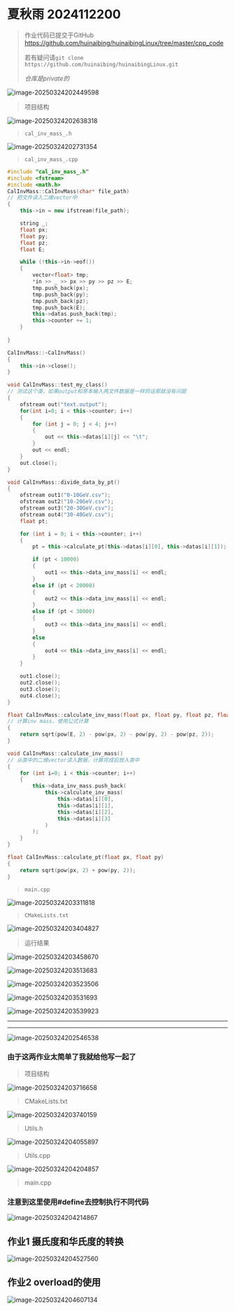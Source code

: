 # 夏秋雨 2024112200

> 作业代码已提交于GitHub https://github.com/huinaibing/huinaibingLinux/tree/master/cpp_code
>
> 若有疑问请`git clone https://github.com/huinaibing/huinaibingLinux.git`
>
> *仓库是private的*

![image-20250324202449598](./img/10_cpp/image-20250324202449598.png)

> 项目结构

![image-20250324202638318](./img/10_cpp/image-20250324202638318.png)

> `cal_inv_mass_.h`

![image-20250324202731354](./img/10_cpp/image-20250324202731354.png)

> `cal_inv_mass_.cpp`

```c++
#include "cal_inv_mass_.h"
#include <fstream>
#include <math.h>
CalInvMass::CalInvMass(char* file_path)
// 把文件读入二维vector中
{
    this->in = new ifstream(file_path);

    string _;
    float px;
    float py;
    float pz;
    float E;

    while (!this->in->eof())
    {
        vector<float> tmp;
        *in >> _ >> px >> py >> pz >> E;
        tmp.push_back(px);
        tmp.push_back(py);
        tmp.push_back(pz);
        tmp.push_back(E);
        this->datas.push_back(tmp);
        this->counter += 1;
    }
    
}

CalInvMass::~CalInvMass()
{
    this->in->close();
}

void CalInvMass::test_my_class()
// 测试这个类，如果output和原本输入两文件数据是一样的话那就没有问题
{
    ofstream out("text.output");
    for(int i=0; i < this->counter; i++)
    {
        for (int j = 0; j < 4; j++)
        {
            out << this->datas[i][j] << "\t";
        }
        out << endl;
    }
    out.close();
}

void CalInvMass::divide_data_by_pt()
{
    ofstream out1("0-10GeV.csv");
    ofstream out2("10-20GeV.csv");
    ofstream out3("20-30GeV.csv");
    ofstream out4("30-40GeV.csv");
    float pt;

    for (int i = 0; i < this->counter; i++)
    {
        pt = this->calculate_pt(this->datas[i][0], this->datas[i][1]);

        if (pt < 10000)
        {
            out1 << this->data_inv_mass[i] << endl;
        }
        else if (pt < 20000)
        {
            out2 << this->data_inv_mass[i] << endl;
        }
        else if (pt < 30000)
        {
            out3 << this->data_inv_mass[i] << endl;
        }
        else
        {
            out4 << this->data_inv_mass[i] << endl;
        }
    }

    out1.close();
    out2.close();
    out3.close();
    out4.close();
}

float CalInvMass::calculate_inv_mass(float px, float py, float pz, float E)
// 计算inv mass，使用公式计算
{
    return sqrt(pow(E, 2) - pow(px, 2) - pow(py, 2) - pow(pz, 2));
}

void CalInvMass::calculate_inv_mass()
// 从类中的二维vector读入数据，计算完成后放入类中
{
    for (int i=0; i < this->counter; i++)
    {
        this->data_inv_mass.push_back(
            this->calculate_inv_mass(
                this->datas[i][0],
                this->datas[i][1],
                this->datas[i][2],
                this->datas[i][3]
            )
        );
    }
}

float CalInvMass::calculate_pt(float px, float py)
{
    return sqrt(pow(px, 2) + pow(py, 2));
}
```

> `main.cpp`

![image-20250324203311818](./img/10_cpp/image-20250324203311818.png)

> `CMakeLists.txt`

![image-20250324203404827](./img/10_cpp/image-20250324203404827.png)

> 运行结果

![image-20250324203458670](./img/10_cpp/image-20250324203458670.png)

![image-20250324203513683](./img/10_cpp/image-20250324203513683.png)

![image-20250324203523506](./img/10_cpp/image-20250324203523506.png)

![image-20250324203531693](./img/10_cpp/image-20250324203531693.png)

![image-20250324203539923](./img/10_cpp/image-20250324203539923.png)

---

---

![image-20250324202546538](./img/10_cpp/image-20250324202546538.png)

### 由于这两作业太简单了我就给他写一起了

> 项目结构

![image-20250324203716658](./img/10_cpp/image-20250324203716658.png)

> CMakeLists.txt

![image-20250324203740159](./img/10_cpp/image-20250324203740159.png)

> Utils.h

![image-20250324204055897](./img/10_cpp/image-20250324204055897.png)

> Utils.cpp

![image-20250324204204857](./img/10_cpp/image-20250324204204857.png)

> main.cpp

### 注意到这里使用#define去控制执行不同代码

![image-20250324204214867](./img/10_cpp/image-20250324204214867.png)

## 作业1 摄氏度和华氏度的转换

![image-20250324204527560](./img/10_cpp/image-20250324204527560.png)

## 作业2 overload的使用

![image-20250324204607134](./img/10_cpp/image-20250324204607134.png)